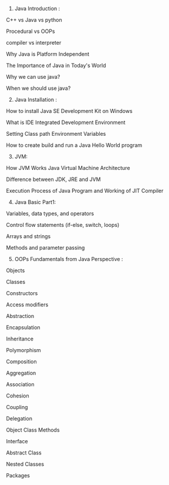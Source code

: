 1. Java Introduction :


C++ vs Java vs python

Procedural vs OOPs

compiler vs interpreter

Why Java is Platform Independent

The Importance of Java in Today's World

Why we can use java?

When we should use java?

2. Java Installation : 


How to install Java SE Development Kit on Windows

What is IDE Integrated Development Environment

Setting Class path Environment Variables

How to create build and run a Java Hello World program

3. JVM: 


How JVM Works Java Virtual Machine Architecture

Difference between JDK, JRE and JVM

Execution Process of Java Program and Working of JIT Compiler

4. Java Basic Part1:

Variables, data types, and operators

Control flow statements (if-else, switch, loops)

Arrays and strings

Methods and parameter passing

5. OOPs Fundamentals from Java Perspective : 

Objects

Classes

Constructors 

Access modifiers

Abstraction 

Encapsulation 

Inheritance 

Polymorphism 

Composition 

Aggregation 

Association 

Cohesion 

Coupling 

Delegation

Object Class Methods

Interface

Abstract Class

Nested Classes

Packages

